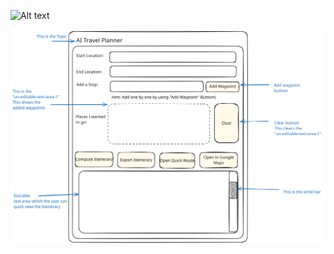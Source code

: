 ![Alt text](![image](https://github.com/user-attachments/assets/b71c1b0e-2025-4eac-8635-e00cb159177f)
)

![Alt text](design.svg)
